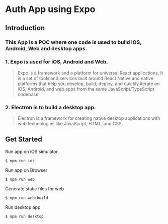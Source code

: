 # Auth App using Expo

## Introduction

### This App is a POC where one code is used to build iOS, Android, Web and desktop apps.

### 1. Expo is used for iOS, Android and Web.

> Expo is a framework and a platform for universal React applications. It is a set of tools and services built around React Native and native platforms that help you develop, build, deploy, and quickly iterate on iOS, Android, and web apps from the same JavaScript/TypeScript codebase.

### 2. Electron is to build a desktop app.

> Electron is a framework for creating native desktop applications with web technologies like JavaScript, HTML, and CSS.

## Get Started

Run app on iOS simulator

    $ npm run ios

Run app on Browser

    $ npm run web

Generate static files for web

    $ npm run web:build

Run desktop app

    $ npm run desktop
